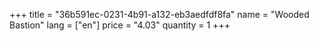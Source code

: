 +++
title = "36b591ec-0231-4b91-a132-eb3aedfdf8fa"
name = "Wooded Bastion"
lang = ["en"]
price = "4.03"
quantity = 1
+++
